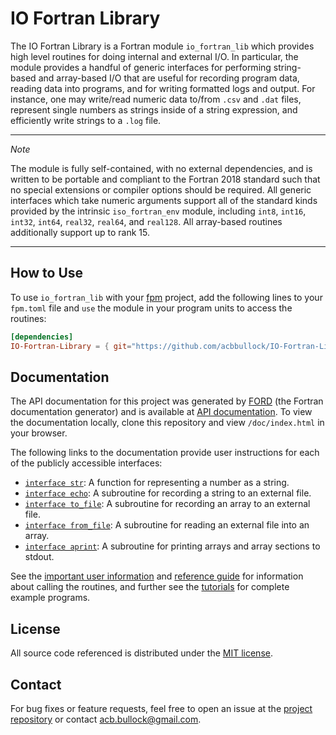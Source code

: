 # IO Fortran Library

The IO Fortran Library is a Fortran module `io_fortran_lib` which provides high level routines for doing internal and external I/O. In particular, the module provides a handful of generic interfaces for performing string-based and array-based I/O that are useful for recording program data, reading data into programs, and for writing formatted logs and output. For instance, one may write/read numeric data to/from `.csv` and `.dat` files, represent single numbers as strings inside of a string expression, and efficiently write strings to a `.log` file.

---
*Note*

The module is fully self-contained, with no external dependencies, and is written to be portable and compliant to the Fortran 2018 standard such that no special extensions or compiler options should be required. All generic interfaces which take numeric arguments support all of the standard kinds provided by the intrinsic `iso_fortran_env` module, including `int8`, `int16`, `int32`, `int64`, `real32`, `real64`, and `real128`. All array-based routines additionally support up to rank 15.

---

## How to Use

To use `io_fortran_lib` with your [fpm](https://github.com/fortran-lang/fpm) project, add the following lines to your `fpm.toml` file and `use` the module in your program units to access the routines:

```toml
[dependencies]
IO-Fortran-Library = { git="https://github.com/acbbullock/IO-Fortran-Library", branch="main" }
```

## Documentation

The API documentation for this project was generated by [FORD](https://github.com/Fortran-FOSS-Programmers/ford) (the Fortran documentation generator) and is available at [API documentation](https://acbbullock.github.io/IO-Fortran-Library/doc/index.html). To view the documentation locally, clone this repository and view `/doc/index.html` in your browser.

The following links to the documentation provide user instructions for each of the publicly accessible interfaces:

* [`interface str`](https://acbbullock.github.io/IO-Fortran-Library/doc/page/Ref/str.html): A function for representing a number as a string.
* [`interface echo`](https://acbbullock.github.io/IO-Fortran-Library/doc/page/Ref/echo.html): A subroutine for recording a string to an external file.
* [`interface to_file`](https://acbbullock.github.io/IO-Fortran-Library/doc/page/Ref/to_file.html): A subroutine for recording an array to an external file.
* [`interface from_file`](https://acbbullock.github.io/IO-Fortran-Library/doc/page/Ref/from_file.html): A subroutine for reading an external file into an array.
* [`interface aprint`](https://acbbullock.github.io/IO-Fortran-Library/doc/page/Ref/aprint.html): A subroutine for printing arrays and array sections to stdout.

See the [important user information](https://acbbullock.github.io/IO-Fortran-Library/doc/page/UserInfo/index.html) and [reference guide](https://acbbullock.github.io/IO-Fortran-Library/doc/page/Ref/index.html) for information about calling the routines, and further see the [tutorials](https://acbbullock.github.io/IO-Fortran-Library/doc/page/Examples/index.html) for complete example programs.

## License

All source code referenced is distributed under the [MIT license](https://github.com/acbbullock/IO-Fortran-Library/blob/main/LICENCE).

## Contact

For bug fixes or feature requests, feel free to open an issue at the [project repository](https://github.com/acbbullock/IO-Fortran-Library) or contact [acb.bullock@gmail.com](mailto:acb.bullock@gmail.com).

